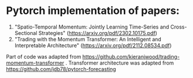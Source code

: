 # Pytorch implementation of papers:
1) "Spatio-Temporal Momentum: Jointly Learning Time-Series and Cross-Sectional Strategies" (https://arxiv.org/pdf/2302.10175.pdf)
2) "Trading with the Momentum Transformer: An Intelligent and Interpretable Architecture" (https://arxiv.org/pdf/2112.08534.pdf)

Part of code was adapted from https://github.com/kieranjwood/trading-momentum-transformer .
Transformer architecture was adapted from https://github.com/jdb78/pytorch-forecasting
